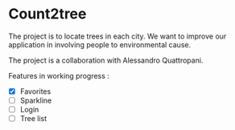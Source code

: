 # Count2tree

The project is to locate trees in each city. We want to improve our application in involving people to environmental cause. 

The project is a collaboration with Alessandro Quattropani.

Features in working progress :
- [x] Favorites
- [ ] Sparkline
- [ ] Login
- [ ] Tree list
